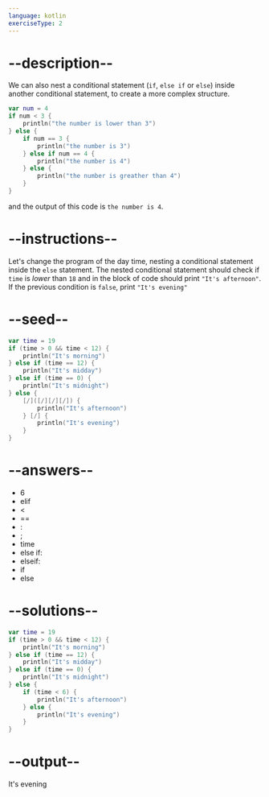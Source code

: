 ```yaml
---
language: kotlin
exerciseType: 2
---
```


# --description--

We can also nest a conditional statement (`if`, `else if` or `else`) inside another conditional statement, to create a more complex structure.
```kotlin
var num = 4
if num < 3 {
	println("the number is lower than 3")
} else {
	if num == 3 {
		println("the number is 3")
	} else if num == 4 {
		println("the number is 4")
	} else {
		println("the number is greather than 4")
	}
}
```
and the output of this code is `the number is 4`.

# --instructions--

Let's change the program of the day time, nesting a conditional statement inside the `else` statement.
The nested conditional statement should check if `time` is *lower* than `18` and in the block of code should print `"It's afternoon"`.
If the previous condition is `false`, print `"It's evening"`

# --seed--

```kotlin
var time = 19
if (time > 0 && time < 12) {
    println("It's morning")
} else if (time == 12) {
    println("It's midday")
} else if (time == 0) {
    println("It's midnight")
} else {
    [/]([/][/][/]) {
        println("It's afternoon")
    } [/] {
        println("It's evening")
    }
}
```

# --answers--

- 6
- elif 
-  < 
-  == 
- :
- ;
- time
- else if:
- elseif:
- if 
- else

# --solutions--

```kotlin
var time = 19
if (time > 0 && time < 12) {
    println("It's morning")
} else if (time == 12) {
    println("It's midday")
} else if (time == 0) {
    println("It's midnight")
} else {
    if (time < 6) {
        println("It's afternoon")
    } else {
        println("It's evening")
    }
}
```

# --output--

It's evening
